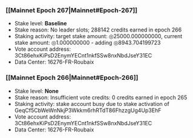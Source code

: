 ### [[Mainnet Epoch 267|Mainnet#Epoch-267]]
* Stake level: **Baseline**
* Stake reason: No leader slots; 288142 credits earned in epoch 266
* Staking activity: target stake amount: ◎25000.000000000, current stake amount: ◎1.000000000 - adding ◎8943.704199723
* Vote account address: 3Ct86ehxKiPsD2EnymYECnt1nkfSSw8nxNbdJseY31EC
* Data Center: 16276-FR-Roubaix
### [[Mainnet Epoch 266|Mainnet#Epoch-266]]
* Stake level: **None**
* Stake reason: Insufficient vote credits: 0 credits earned in epoch 265
* Staking activity: stake account busy due to stake activation of GeqCf5CbWeWnNkjP3Wkkm6rhRTdT86FhzzgUg4Up3EhF
* Vote account address: 3Ct86ehxKiPsD2EnymYECnt1nkfSSw8nxNbdJseY31EC
* Data Center: 16276-FR-Roubaix